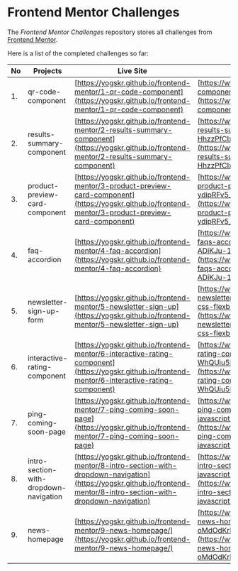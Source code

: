 # Frontend Mentor Challenges

The _Frontend Mentor Challenges_ repository stores all challenges from [Frontend Mentor](https://www.frontendmentor.io).

Here is a list of the completed challenges so far:

| **No** | **Projects**                           | **Live Site**                                                                                                                                                          | **Solution Page**                                                                                                                                                                                                                                      |
| ------ | -------------------------------------- | ---------------------------------------------------------------------------------------------------------------------------------------------------------------------- | ------------------------------------------------------------------------------------------------------------------------------------------------------------------------------------------------------------------------------------------------------ |
| 1.     | qr-code-component                      | [https://yogskr.github.io/frontend-mentor/1-qr-code-component](https://yogskr.github.io/frontend-mentor/1-qr-code-component)                                           | [https://www.frontendmentor.io/solutions/qr-code-component-using-tailwind-css-AMUu2xwe7W](https://www.frontendmentor.io/solutions/qr-code-component-using-tailwind-css-AMUu2xwe7W)                                                                     |
| 2.     | results-summary-component              | [https://yogskr.github.io/frontend-mentor/2-results-summary-component](https://yogskr.github.io/frontend-mentor/2-results-summary-component)                           | [https://www.frontendmentor.io/solutions/responsive-results-summary-component-using-flexbox-HhzzPfCIxd](https://www.frontendmentor.io/solutions/responsive-results-summary-component-using-flexbox-HhzzPfCIxd)                                         |
| 3.     | product-preview-card-component         | [https://yogskr.github.io/frontend-mentor/3-product-preview-card-component](https://yogskr.github.io/frontend-mentor/3-product-preview-card-component)                 | [https://www.frontendmentor.io/solutions/responsive-product-preview-card-component-using-flexbox-ydipRFv5_Y](https://www.frontendmentor.io/solutions/responsive-product-preview-card-component-using-flexbox-ydipRFv5_Y)                               |
| 4.     | faq-accordion                          | [https://yogskr.github.io/frontend-mentor/4-faq-accordion](https://yogskr.github.io/frontend-mentor/4-faq-accordion)                                                   | [https://www.frontendmentor.io/solutions/responsive-faqs-accordion-using-flexbox-and-javascript-ADiKJu-1m0](https://www.frontendmentor.io/solutions/responsive-faqs-accordion-using-flexbox-and-javascript-ADiKJu-1m0)                                 |
| 5.     | newsletter-sign-up-form                | [https://yogskr.github.io/frontend-mentor/5-newsletter-sign-up](https://yogskr.github.io/frontend-mentor/5-newsletter-sign-up)                                         | [https://www.frontendmentor.io/solutions/responsive-newsletter-sign-up-using-vanilla-javascript-and-css-flexbox-1dg0qxxaRt](https://www.frontendmentor.io/solutions/responsive-newsletter-sign-up-using-vanilla-javascript-and-css-flexbox-1dg0qxxaRt) |
| 6.     | interactive-rating-component           | [https://yogskr.github.io/frontend-mentor/6-interactive-rating-component](https://yogskr.github.io/frontend-mentor/6-interactive-rating-component)                     | [https://www.frontendmentor.io/solutions/interactive-rating-component-using-vanilla-javascript-WhQUiu5N7Y](https://www.frontendmentor.io/solutions/interactive-rating-component-using-vanilla-javascript-WhQUiu5N7Y)                                   |
| 7.     | ping-coming-soon-page                  | [https://yogskr.github.io/frontend-mentor/7-ping-coming-soon-page](https://yogskr.github.io/frontend-mentor/7-ping-coming-soon-page)                                   | [https://www.frontendmentor.io/solutions/responsive-ping-coming-soon-page-with-css-flexbox-and-javascript-ql2I9nOTat](https://www.frontendmentor.io/solutions/responsive-ping-coming-soon-page-with-css-flexbox-and-javascript-ql2I9nOTat)             |
| 8.     | intro-section-with-dropdown-navigation | [https://yogskr.github.io/frontend-mentor/8-intro-section-with-dropdown-navigation](https://yogskr.github.io/frontend-mentor/8-intro-section-with-dropdown-navigation) | [https://www.frontendmentor.io/solutions/responsive-intro-section-using-tailwind-css-and-vanilla-javascript-\_JfOUieJTd](https://www.frontendmentor.io/solutions/responsive-intro-section-using-tailwind-css-and-vanilla-javascript-_JfOUieJTd)        |
| 9.     | news-homepage                          | [https://yogskr.github.io/frontend-mentor/9-news-homepage/](https://yogskr.github.io/frontend-mentor/9-news-homepage/)                                                 | [https://www.frontendmentor.io/solutions/responsive-news-homepage-with-css-grid-and-flexbox-oMdOdKrMr0](https://www.frontendmentor.io/solutions/responsive-news-homepage-with-css-grid-and-flexbox-oMdOdKrMr0)                                         |
